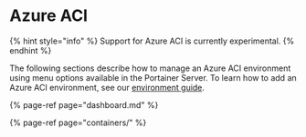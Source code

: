 # Azure ACI

{% hint style="info" %}
Support for Azure ACI is currently experimental.
{% endhint %}

The following sections describe how to manage an Azure ACI environment using menu options available in the Portainer Server. To learn how to add an Azure ACI environment, see our [environment guide](../../start/install/agent/aci.md).

{% page-ref page="dashboard.md" %}

{% page-ref page="containers/" %}



